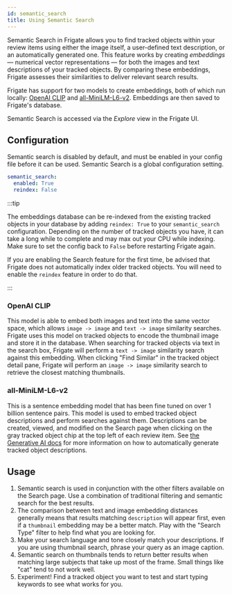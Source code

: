 ```yaml
---
id: semantic_search
title: Using Semantic Search
---
```


Semantic Search in Frigate allows you to find tracked objects within your review items using either the image itself, a user-defined text description, or an automatically generated one. This feature works by creating _embeddings_ — numerical vector representations — for both the images and text descriptions of your tracked objects. By comparing these embeddings, Frigate assesses their similarities to deliver relevant search results.

Frigate has support for two models to create embeddings, both of which run locally: [OpenAI CLIP](https://openai.com/research/clip) and [all-MiniLM-L6-v2](https://huggingface.co/sentence-transformers/all-MiniLM-L6-v2). Embeddings are then saved to Frigate's database.

Semantic Search is accessed via the _Explore_ view in the Frigate UI.

## Configuration

Semantic search is disabled by default, and must be enabled in your config file before it can be used. Semantic Search is a global configuration setting.

```yaml
semantic_search:
  enabled: True
  reindex: False
```

:::tip

The embeddings database can be re-indexed from the existing tracked objects in your database by adding `reindex: True` to your `semantic_search` configuration. Depending on the number of tracked objects you have, it can take a long while to complete and may max out your CPU while indexing. Make sure to set the config back to `False` before restarting Frigate again.

If you are enabling the Search feature for the first time, be advised that Frigate does not automatically index older tracked objects. You will need to enable the `reindex` feature in order to do that.

:::

### OpenAI CLIP

This model is able to embed both images and text into the same vector space, which allows `image -> image` and `text -> image` similarity searches. Frigate uses this model on tracked objects to encode the thumbnail image and store it in the database. When searching for tracked objects via text in the search box, Frigate will perform a `text -> image` similarity search against this embedding. When clicking "Find Similar" in the tracked object detail pane, Frigate will perform an `image -> image` similarity search to retrieve the closest matching thumbnails.

### all-MiniLM-L6-v2

This is a sentence embedding model that has been fine tuned on over 1 billion sentence pairs. This model is used to embed tracked object descriptions and perform searches against them. Descriptions can be created, viewed, and modified on the Search page when clicking on the gray tracked object chip at the top left of each review item. See [the Generative AI docs](/configuration/genai.md) for more information on how to automatically generate tracked object descriptions.

## Usage

1. Semantic search is used in conjunction with the other filters available on the Search page. Use a combination of traditional filtering and semantic search for the best results.
2. The comparison between text and image embedding distances generally means that results matching `description` will appear first, even if a `thumbnail` embedding may be a better match. Play with the "Search Type" filter to help find what you are looking for.
3. Make your search language and tone closely match your descriptions. If you are using thumbnail search, phrase your query as an image caption.
4. Semantic search on thumbnails tends to return better results when matching large subjects that take up most of the frame. Small things like "cat" tend to not work well.
5. Experiment! Find a tracked object you want to test and start typing keywords to see what works for you.
